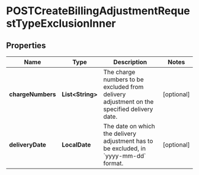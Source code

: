 

# POSTCreateBillingAdjustmentRequestTypeExclusionInner


## Properties

| Name | Type | Description | Notes |
|------------ | ------------- | ------------- | -------------|
|**chargeNumbers** | **List&lt;String&gt;** | The charge numbers to be excluded from delivery adjustment on the specified delivery date.  |  [optional] |
|**deliveryDate** | **LocalDate** | The date on which the delivery adjustment has to be excluded, in &#x60;yyyy-mm-dd&#x60; format.  |  [optional] |



